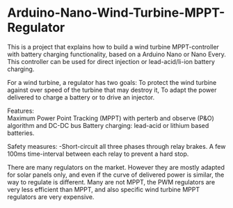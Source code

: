 # Arduino-Nano-Wind-Turbine-MPPT-Regulator
This is a project that explains how to build a wind turbine MPPT-controller with battery charging functionality, based on a Arduino Nano or Nano Every.
This controller can be used for direct injection or lead-acid/li-ion battery charging.

For a wind turbine, a regulator has two goals: 
To protect the wind turbine against over speed of the turbine that may destroy it,
To adapt the power delivered to charge a battery or to drive an injector. 

Features:  
Maximum Power Point Tracking (MPPT) with perterb and observe (P&O) algorithm and DC-DC bus
Battery charging: lead-acid or lithium based batteries.

Safety measures:
-Short-circuit all three phases through relay brakes. A few 100ms time-interval between each relay to prevent a hard stop.

There are many regulators on the market. However they are mostly adapted for solar panels only, and even if the curve of delivered power is similar, the way to regulate is different. Many are not MPPT, the PWM regulators are very less efficient than MPPT, and also specific wind turbine MPPT regulators are very expensive. 



